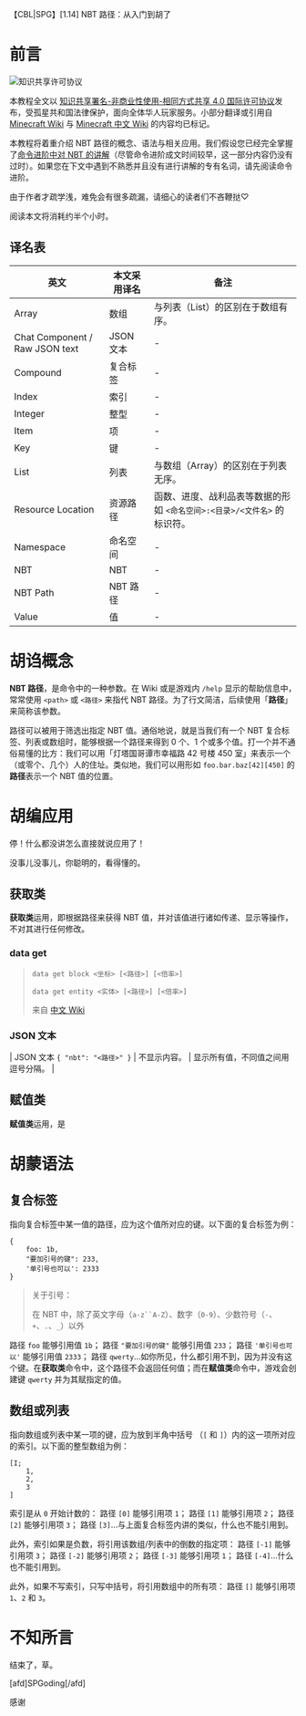 【CBL|SPG】[1.14] NBT 路径：从入门到胡了

# 前言

![知识共享许可协议](https://i.creativecommons.org/l/by-nc-sa/4.0/88x31.png)

本教程全文以 [知识共享署名-非商业性使用-相同方式共享 4.0 国际许可协议](https://creativecommons.org/licenses/by-nc-sa/4.0/deed.zh)发布，受孤星共和国法律保护，面向全体华人玩家服务。小部分翻译或引用自 [Minecraft Wiki](https://minecraft.gamepedia.com) 与 [Minecraft 中文 Wiki](https://minecraft-zh.gamepedia.com) 的内容均已标记。

本教程将着重介绍 NBT 路径的概念、语法与相关应用。我们假设您已经完全掌握了[命令进阶中对 NBT 的讲解](https://mc-command.oschina.io/command-tutorial/output/common-format/nbt/nbt.html)（尽管命令进阶成文时间较早，这一部分内容仍没有过时）。如果您在下文中遇到不熟悉并且没有进行讲解的专有名词，请先阅读命令进阶。

由于作者才疏学浅，难免会有很多疏漏，请细心的读者们不吝鞭挞♡

阅读本文将消耗约半个小时。

## 译名表

| 英文 | 本文采用译名 | 备注 |
| - | - | - |
| Array | 数组 | 与列表（List）的区别在于数组有序。 |
| Chat Component / Raw JSON text | JSON 文本 | - |
| Compound | 复合标签 | - |
| Index | 索引 | - |
| Integer | 整型 | - |
| Item | 项 | - |
| Key | 键 | - |
| List | 列表 | 与数组（Array）的区别在于列表无序。 |
| Resource Location | 资源路径 | 函数、进度、战利品表等数据的形如 `<命名空间>:<目录>/<文件名>` 的标识符。 |
| Namespace | 命名空间 | - |
| NBT | NBT | - |
| NBT Path | NBT 路径 | - |
| Value | 值 | - |

# 胡诌概念

**NBT 路径**，是命令中的一种参数。在 Wiki 或是游戏内 `/help` 显示的帮助信息中，常常使用 `<path>` 或 `<路径>` 来指代 NBT 路径。为了行文简洁，后续使用「**路径**」来简称该参数。

路径可以被用于筛选出指定 NBT 值。通俗地说，就是当我们有一个 NBT 复合标签、列表或数组时，能够根据一个路径来得到 0 个、1 个或多个值。打一个并不通俗易懂的比方：我们可以用「灯塔国哥谭市幸福路 42 号楼 450 室」来表示一个（或零个、几个）人的住址。类似地，我们可以用形如 `foo.bar.baz[42][450]` 的**路径**表示一个 NBT 值的位置。

# 胡编应用

停！什么都没讲怎么直接就说应用了！

没事儿没事儿，你聪明的，看得懂的。

## 获取类

**获取类**运用，即根据路径来获得 NBT 值，并对该值进行诸如传递、显示等操作，不对其进行任何修改。

### data get

> `data get block <坐标> [<路径>] [<倍率>]`
>
> `data get entity <实体> [<路径>] [<倍率>]`
>
> 来自 [中文 Wiki](https://minecraft-zh.gamepedia.com/%E5%91%BD%E4%BB%A4/data)



### JSON 文本

| JSON 文本 `{ "nbt": "<路径>" }` | 不显示内容。 | 显示所有值，不同值之间用逗号分隔。 |

## 赋值类

**赋值类**运用，是

# 胡蒙语法

## 复合标签

指向复合标签中某一值的路径，应为这个值所对应的键。以下面的复合标签为例：

```
{
    foo: 1b,
    "要加引号的键": 233,
    '单引号也可以': 2333
}
```

> 关于引号：
> 
> 在 NBT 中，除了英文字母（`a-z``A-Z`）、数字（`0-9`）、少数符号（`-`、`+`、`.`、`_`）以外
>

路径 `foo` 能够引用值 `1b`；
路径 `"要加引号的键"` 能够引用值 `233`；
路径 `'单引号也可以'` 能够引用值 `2333`；
路径 `qwerty`…如你所见，什么都引用不到，因为并没有这个键。在**获取类**命令中，这个路径不会返回任何值；而在**赋值类**命令中，游戏会创建键 `qwerty` 并为其赋指定的值。

## 数组或列表

指向数组或列表中某一项的键，应为放到半角中括号 （`[` 和  `]`）内的这一项所对应的索引。以下面的整型数组为例：

```
[I;
    1,
    2,
    3
]
```

索引是从 `0` 开始计数的：
路径 `[0]` 能够引用项 `1`；
路径 `[1]` 能够引用项 `2`；
路径 `[2]` 能够引用项 `3`；
路径 `[3]`…与上面复合标签内讲的类似，什么也不能引用到。

此外，索引如果是负数，将引用该数组/列表中的倒数的指定项：
路径 `[-1]` 能够引用项 `3`；
路径 `[-2]` 能够引用项 `2`；
路径 `[-3]` 能够引用项 `1`；
路径 `[-4]`…什么也不能引用到。

此外，如果不写索引，只写中括号，将引用数组中的所有项：
路径 `[]` 能够引用项 `1`、`2` 和 `3`。


# 不知所言

结束了，草。

[afd]SPGoding[/afd]

感谢 

